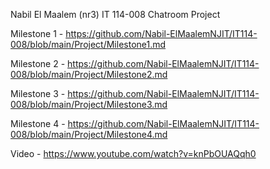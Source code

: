 Nabil El Maalem (nr3)
IT 114-008
Chatroom Project

Milestone 1 - https://github.com/Nabil-ElMaalemNJIT/IT114-008/blob/main/Project/Milestone1.md 

Milestone 2 - https://github.com/Nabil-ElMaalemNJIT/IT114-008/blob/main/Project/Milestone2.md

Milestone 3 - https://github.com/Nabil-ElMaalemNJIT/IT114-008/blob/main/Project/Milestone3.md 

Milestone 4 - https://github.com/Nabil-ElMaalemNJIT/IT114-008/blob/main/Project/Milestone4.md 

Video - https://www.youtube.com/watch?v=knPbOUAQqh0 